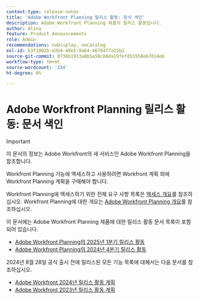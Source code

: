 ```yaml
---
content-type: release-notes
title: 'Adobe Workfront Planning 릴리스 활동: 문서 색인'
description: Adobe Workfront Planning 제품의 릴리스 활동입니다.
author: Alina
feature: Product Announcements
role: Admin
recommendations: noDisplay, noCatalog
exl-id: b3f1002b-e3b4-48e5-9a64-467d4f7a15b2
source-git-commit: 0736b1913a8b5a58c88da19fefd55558eb7014eb
workflow-type: tm+mt
source-wordcount: '154'
ht-degree: 0%

---
```


# Adobe Workfront Planning 릴리스 활동: 문서 색인

<!--remove the Important with the 25.1 release-->

>[!IMPORTANT]
>
>이 문서의 정보는 Adobe Workfront의 새 서비스인 Adobe Workfront Planning을 참조합니다.
>
>Workfront Planning 기능에 액세스하고 사용하려면 Workfront 계획 외에 Workfront Planning 계획을 구매해야 합니다.
>
>Workfront Planning에 액세스하기 위한 전체 요구 사항 목록은 [액세스 개요](/help/quicksilver/planning/access/access-overview.md)를 참조하십시오.
>Workfront Planning에 대한 개요는 [Adobe Workfront Planning 개요](/help/quicksilver/planning/general/planning-overview.md)를 참조하십시오.
>

이 문서에는 Adobe Workfront Planning 제품에 대한 릴리스 활동 문서 목록이 포함되어 있습니다.

* [Adobe Workfront Planning의 2025년 1분기 릴리스 활동](/help/quicksilver/product-announcements/product-releases/planning-release-activity/planning-release-activity-25-q1.md)
* [Adobe Workfront Planning의 2024년 4분기 릴리스 활동](/help/quicksilver/product-announcements/product-releases/planning-release-activity/planning-release-activity-24-q4.md)

<!-- remove this after 25.1 and consider removing the pages too-->

2024년 8월 28일 공식 출시 전에 릴리스된 모든 기능 목록에 대해서는 다음 문서를 참조하십시오.

* [Adobe Workfront 2024년 릴리스 활동 계획](/help/quicksilver/planning/general/release-activity.md)
* [Adobe Workfront 2023년 릴리스 활동 계획](/help/quicksilver/planning/general/release-activity-archives-2023.md)
